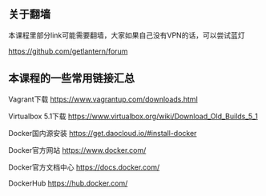 ## 关于翻墙

本课程里部分link可能需要翻墙，大家如果自己没有VPN的话，可以尝试蓝灯

https://github.com/getlantern/forum

## 本课程的一些常用链接汇总

Vagrant下载 https://www.vagrantup.com/downloads.html

Virtualbox 5.1下载 https://www.virtualbox.org/wiki/Download_Old_Builds_5_1

Docker国内源安装 https://get.daocloud.io/#install-docker

Docker官方网站 https://www.docker.com/

Docker官方文档中心 https://docs.docker.com/

DockerHub https://hub.docker.com/

